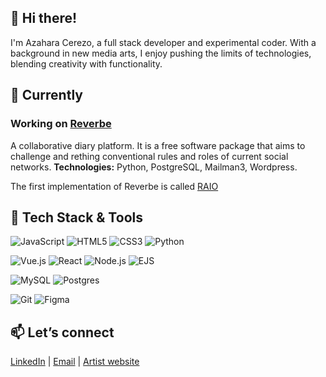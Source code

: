 ## 🌈 Hi there!
I'm Azahara Cerezo, a full stack developer and experimental coder. With a background in new media arts, I enjoy pushing the limits of technologies, blending creativity with functionality.

## 🚀 Currently

### Working on [Reverbe](https://github.com/diari-reverbe/reverbe)
A collaborative diary platform. It is a free software package that aims to challenge and rething conventional rules and roles of current social networks.
**Technologies:** Python, PostgreSQL, Mailman3, Wordpress.

The first implementation of Reverbe is called [RAIO](https://raio.issim.net)

## 🧰 Tech Stack & Tools

![JavaScript](https://img.shields.io/badge/-JavaScript-F7DF1E?style=flat&logo=javascript&logoColor=black)
![HTML5](https://img.shields.io/badge/-HTML5-E34F26?style=flat&logo=html5&logoColor=white)
![CSS3](https://img.shields.io/badge/-CSS3-1572B6?style=flat&logo=css3)
![Python](https://img.shields.io/badge/-Python-3776AB?style=flat&logo=python&logoColor=white)

![Vue.js](https://img.shields.io/badge/-Vue.js-4FC08D?style=flat&logo=vue.js&logoColor=white)
![React](https://img.shields.io/badge/-React-61DAFB?style=flat&logo=react&logoColor=black)
![Node.js](https://img.shields.io/badge/-Node.js-339933?style=flat&logo=node.js&logoColor=white)
![EJS](https://img.shields.io/badge/ejs-%23B4CA65.svg?style=flat&logo=ejs&logoColor=black)


![MySQL](https://img.shields.io/badge/-MySQL-4479A1?style=flat&logo=mysql&logoColor=white)
![Postgres](https://img.shields.io/badge/postgres-%23316192.svg?style=flat&logo=postgresql&logoColor=white)


![Git](https://img.shields.io/badge/-Git-F05032?style=flat&logo=git&logoColor=white)
![Figma](https://img.shields.io/badge/figma-%23F24E1E.svg?style=flat&logo=figma&logoColor=white)

## 📫 Let’s connect

[LinkedIn](https://www.linkedin.com/in/azahara-cerezo) | [Email](mailto:cerezo.azahara@gmail.com) | [Artist website](https://www.azaharacerezo.com) 
